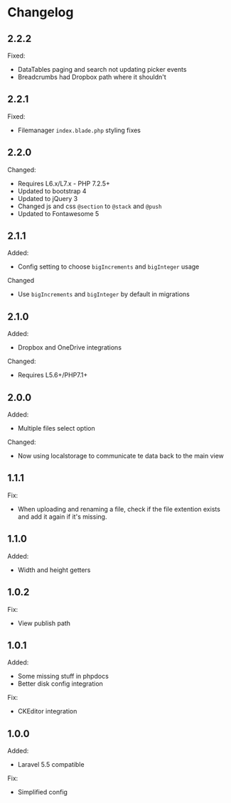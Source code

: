 # Changelog

## 2.2.2  
Fixed:
* DataTables paging and search not updating picker events
* Breadcrumbs had Dropbox path where it shouldn't

## 2.2.1  
Fixed:  
* Filemanager `index.blade.php` styling fixes

## 2.2.0  
Changed:
* Requires L6.x/L7.x - PHP 7.2.5+
* Updated to bootstrap 4
* Updated to jQuery 3
* Changed js and css `@section` to `@stack` and `@push` 
* Updated to Fontawesome 5

## 2.1.1  
Added:  
* Config setting to choose `bigIncrements` and `bigInteger` usage  

Changed
* Use `bigIncrements` and `bigInteger` by default in migrations

## 2.1.0  
Added: 
* Dropbox and OneDrive integrations

Changed:  
* Requires L5.6+/PHP7.1+

## 2.0.0  
Added: 
* Multiple files select option

Changed:  
* Now using localstorage to communicate te data back to the main view

## 1.1.1
Fix:
* When uploading and renaming a file, check if the file extention exists and add it again if it's missing.

## 1.1.0
Added:
* Width and height getters

## 1.0.2
Fix:
* View publish path

## 1.0.1
Added:
* Some missing stuff in phpdocs
* Better disk config integration

Fix:
* CKEditor integration

## 1.0.0
Added:
* Laravel 5.5 compatible

Fix:
* Simplified config
